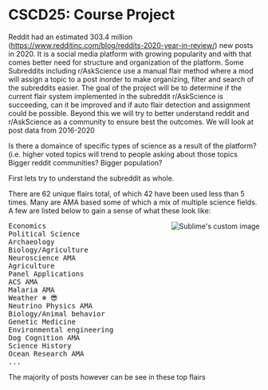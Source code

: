 # CSCD25: Course Project


Reddit had an estimated 303.4 million (https://www.redditinc.com/blog/reddits-2020-year-in-review/) new posts in 2020. It is a social media platform with growing popularity and with that comes better need for structure and organization of the platform. Some Subreddits including r/AskScience use a manual flair method where a mod will assign a topic to a post inorder to make organizing, filter and search of the subreddits easier. The goal of the project will be to determine if the current flair system implemented in the subreddit r/AskScience is succeeding, can it be improved and if auto flair detection and assignment could be possible. Beyond this we will try to better understand reddit and r/AskScience as a community to ensure best the outcomes. We will look at post data from 2016-2020

Is there a domaince of specific types of science as a result of the platform?(i.e. higher voted topics will trend to people asking about those topics
Bigger reddit communities? Bigger population?


First lets try to understand the subreddit as whole.

There are 62 unique flairs total, of which 42 have been used less than 5 times. Many are AMA based some of which a mix of multiple science fields. A few are listed below to gain  a sense of what these look like:

 <img align="right" src="https://github.com/ChristianSarran/d25/blob/9cffefdb4a6e8db8862096dcfa97f2336bdc542d/pie.png" alt="Sublime's custom image"/>
<pre>
Economics                                  2007 posts
Political Science                          1122 posts
Archaeology                                 978 posts
Biology/Agriculture                           5 posts
Neuroscience AMA                              3 posts
Agriculture                                   2 posts
Panel Applications                            2 posts 
ACS AMA                                       2 posts
Malaria AMA                                   2 posts
Weather ❄ 😎                                 1 posts 
Neutrino Physics AMA                          1 posts
Biology/Animal behavior                       1 posts
Genetic Medicine                              1 posts
Environmental engineering                     1 posts
Dog Cognition AMA                             1 posts 
Science History                               1 posts 
Ocean Research AMA                            1 posts
...
</pre>
The majority of posts however can be see in these top flairs
